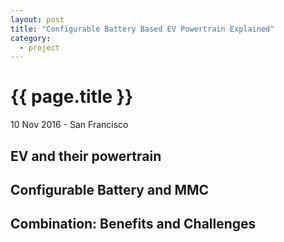 ```yaml
---
layout: post
title: "Configurable Battery Based EV Powertrain Explained"
category: 
  - project
---
```


{{ page.title }}
================

<p class="meta">10 Nov 2016 - San Francisco</p>

## EV and their powertrain
## Configurable Battery and MMC
## Combination: Benefits and Challenges
